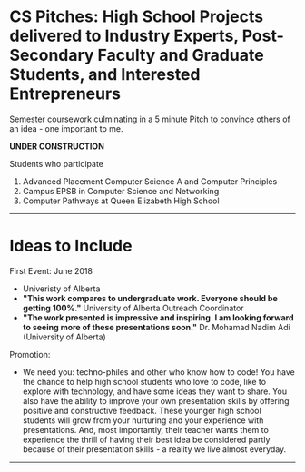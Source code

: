# CS Pitches: High School Projects delivered to Industry Experts, Post-Secondary Faculty and Graduate Students, and Interested Entrepreneurs
Semester coursework culminating in a 5 minute Pitch to convince others of an idea - one important to me.

**UNDER CONSTRUCTION**

Students who participate
1. Advanced Placement Computer Science A and Computer Principles
2. Campus EPSB in Computer Science and Networking
3. Computer Pathways at Queen Elizabeth High School

---

# Ideas to Include
First Event: June 2018
- Univeristy of Alberta
- **"This work compares to undergraduate work. Everyone should be getting 100%."** University of Alberta Outreach Coordinator
- **"The work presented is impressive and inspiring. I am looking forward to seeing more of these presentations soon."** Dr. Mohamad Nadim Adi (University of Alberta)

Promotion:
- We need you: techno-philes and other who know how to code! You have the chance to help high school students who love to code, like to explore with technology, and have some ideas they want to share. You also have the ability to improve your own presentation skills by offering positive and constructive feedback. These younger high school students will grow from your nurturing and your experience with presentations. And, most importantly, their teacher wants them to experience the thrill of having their best idea be considered partly because of their presentation skills - a reality we live almost everyday.
---
